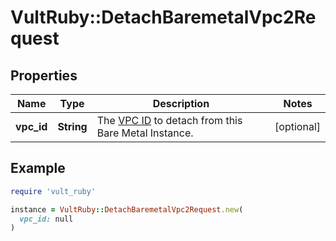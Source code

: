 # VultRuby::DetachBaremetalVpc2Request

## Properties

| Name | Type | Description | Notes |
| ---- | ---- | ----------- | ----- |
| **vpc_id** | **String** | The [VPC ID](#operation/list-vpc2) to detach from this Bare Metal Instance. | [optional] |

## Example

```ruby
require 'vult_ruby'

instance = VultRuby::DetachBaremetalVpc2Request.new(
  vpc_id: null
)
```

